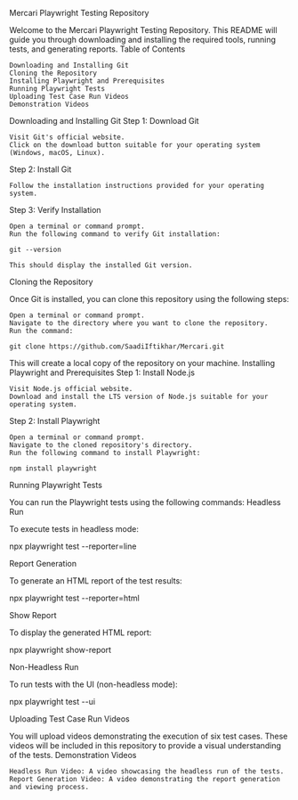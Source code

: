 Mercari Playwright Testing Repository

Welcome to the Mercari Playwright Testing Repository. This README will guide you through downloading and installing the required tools, running tests, and generating reports.
Table of Contents

    Downloading and Installing Git
    Cloning the Repository
    Installing Playwright and Prerequisites
    Running Playwright Tests
    Uploading Test Case Run Videos
    Demonstration Videos

Downloading and Installing Git
Step 1: Download Git

    Visit Git's official website.
    Click on the download button suitable for your operating system (Windows, macOS, Linux).

Step 2: Install Git

    Follow the installation instructions provided for your operating system.

Step 3: Verify Installation

    Open a terminal or command prompt.
    Run the following command to verify Git installation:

    git --version

    This should display the installed Git version.

Cloning the Repository

Once Git is installed, you can clone this repository using the following steps:

    Open a terminal or command prompt.
    Navigate to the directory where you want to clone the repository.
    Run the command:

    git clone https://github.com/SaadiIftikhar/Mercari.git

This will create a local copy of the repository on your machine.
Installing Playwright and Prerequisites
Step 1: Install Node.js

    Visit Node.js official website.
    Download and install the LTS version of Node.js suitable for your operating system.

Step 2: Install Playwright

    Open a terminal or command prompt.
    Navigate to the cloned repository's directory.
    Run the following command to install Playwright:

    npm install playwright

Running Playwright Tests

You can run the Playwright tests using the following commands:
Headless Run

To execute tests in headless mode:

npx playwright test --reporter=line

Report Generation

To generate an HTML report of the test results:

npx playwright test --reporter=html

Show Report

To display the generated HTML report:

npx playwright show-report

Non-Headless Run

To run tests with the UI (non-headless mode):

npx playwright test --ui

Uploading Test Case Run Videos

You will upload videos demonstrating the execution of six test cases. These videos will be included in this repository to provide a visual understanding of the tests.
Demonstration Videos

    Headless Run Video: A video showcasing the headless run of the tests.
    Report Generation Video: A video demonstrating the report generation and viewing process.
